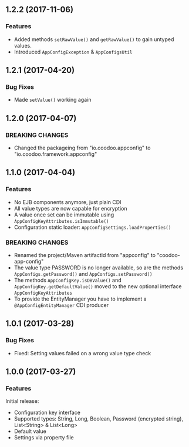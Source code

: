 

<!--
### Bug Fixes
### Features
### BREAKING CHANGES
-->


<a name="1.2.2"></a>

## 1.2.2 (2017-11-06)

### Features

 * Added methods `setRawValue()` and `getRawValue()` to gain untyped values.
 * Introduced `AppConfigException` & `AppConfigsUtil`


<a name="1.2.1"></a>

## 1.2.1 (2017-04-20)

### Bug Fixes

 * Made `setValue()` working again


<a name="1.2.0"></a>

## 1.2.0 (2017-04-07)

### BREAKING CHANGES

 * Changed the packageing from "io.coodoo.appconfig" to "io.coodoo.framework.appconfig"

<a name="1.1.0"></a>

## 1.1.0 (2017-04-04)

### Features

 * No EJB components anymore, just plain CDI
 * All value types are now capable for encryption
 * A value once set can be immutable using `AppConfigKeyAttributes.isImmutable()`
 * Configuration static loader: `AppConfigSettings.loadProperties()`

### BREAKING CHANGES

 * Renamed the project/Maven artifactId from "appconfig" to "coodoo-app-config"
 * The value type PASSWORD is no longer available, so are the methods `AppConfigs.getPassword()` and `AppConfigs.setPassword()`
 * The methods `AppConfigKey.isDBValue()` and `AppConfigKey.getDefaultValue()` moved to the new optional interface `AppConfigKeyAttributes`
 * To provide the EntityManager you have to implement a `@AppConfigEntityManager` CDI producer

<a name="1.0.1"></a>

## 1.0.1 (2017-03-28)

### Bug Fixes

 * Fixed: Setting values failed on a wrong value type check


<a name="1.0.0"></a>

## 1.0.0 (2017-03-27)

### Features

Initial release:

* Configuration key interface
* Supported types: String, Long, Boolean, Password (encrypted string), List&lt;String&gt; & List&lt;Long&gt;
* Default value
* Settings via property file